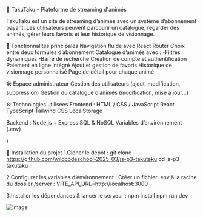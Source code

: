 🌸 TakuTaku – Plateforme de streaming d'animés

TakuTaku est un site de streaming d’animés avec un système d’abonnement payant. Les utilisateurs peuvent parcourir un catalogue, regarder des animés, gérer leurs favoris et leur historique de visionnage.

🚀 Fonctionnalités principales
Navigation fluide avec React Router
Choix entre deux formules d’abonnement
Catalogue d’animés avec :
-Filtres dynamiques
-Barre de recherche
Création de compte et authentification
Paiement en ligne intégré
Ajout et gestion de favoris
Historique de visionnage personnalisé
Page de détail pour chaque animé

🛠️ Espace administrateur
Gestion des utilisateurs (ajout, modification, suppression)
Gestion du catalogue d’animés (modification, mise à jour…)

⚙️ Technologies utilisées
Frontend :
HTML / CSS / JavaScript
React
TypeScript
Tailwind CSS
LocalStorage

Backend :
Node.js + Express
SQL & NoSQL
Variables d’environnement (.env)

)

🔧 Installation du projet
1.Cloner le dépôt :
git clone https://github.com/wildcodeschool-2025-03/js-p3-takutaku
cd js-p3-takutaku

2.Configurer les variables d’environnement :
Créer un fichier .env à la racine du dossier /server :
VITE_API_URL=http://localhost:3000

3.Installer les dépendances & lancer le serveur :
npm install
npm run dev

![image](https://github.com/user-attachments/assets/54e7be6a-a7d1-4f86-b7ec-1bca9ee74c3a)
